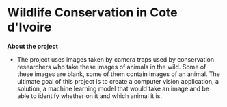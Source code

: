# Wildlife Conservation in Cote d'Ivoire

**About the project**

- The project uses images taken by camera traps used by conservation researchers who take these images of animals in the wild. Some of these images are blank, some of them contain images of an animal. The ultimate goal of this project is to create a computer vision application, a solution, a machine learning model that would take an image and be able to identify whether on it and which animal it is. 